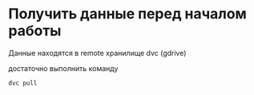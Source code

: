 # Получить данные перед началом работы
Данные находятся в remote хранилище dvc (gdrive)

достаточно выполнить команду

`dvc pull`

